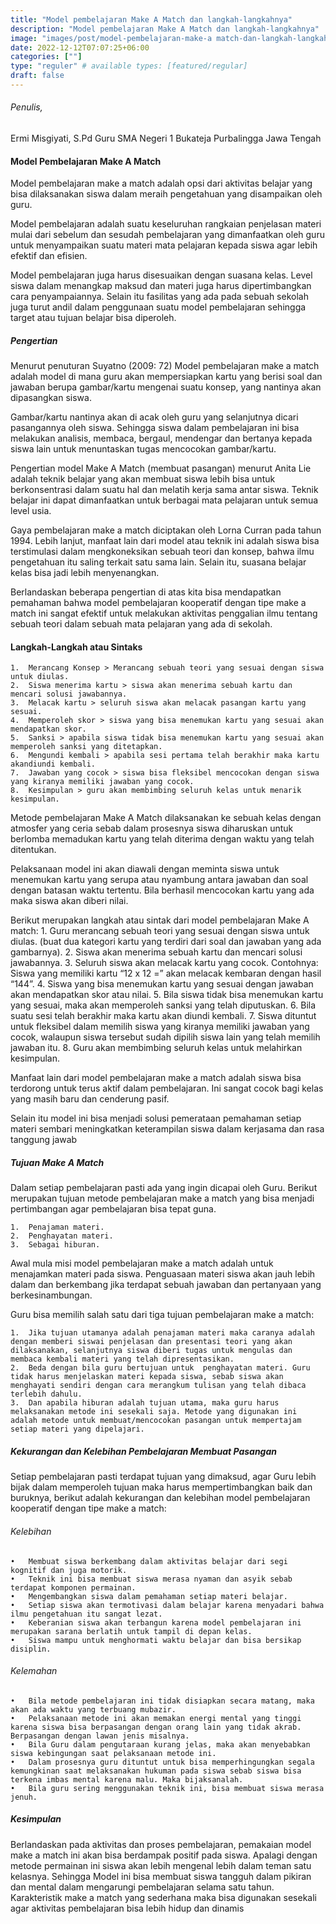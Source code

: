 ```yaml
---
title: "Model pembelajaran Make A Match dan langkah-langkahnya"
description: "Model pembelajaran Make A Match dan langkah-langkahnya"
image: "images/post/model-pembelajaran-make-a match-dan-langkah-langkahnya.png"
date: 2022-12-12T07:07:25+06:00
categories: [""]
type: "reguler" # available types: [featured/regular]
draft: false
---
```

###### Penulis, 

Ermi Misgiyati, S.Pd
Guru SMA Negeri 1 Bukateja Purbalingga Jawa Tengah


#### Model Pembelajaran Make A Match

Model pembelajaran make a match adalah opsi dari aktivitas belajar yang bisa  dilaksanakan siswa dalam meraih pengetahuan yang disampaikan oleh guru.

Model pembelajaran adalah suatu keseluruhan rangkaian penjelasan materi mulai dari sebelum dan sesudah pembelajaran yang dimanfaatkan oleh guru untuk menyampaikan suatu materi mata pelajaran kepada siswa agar lebih efektif dan efisien.

Model pembelajaran juga harus disesuaikan dengan suasana kelas. Level siswa dalam menangkap maksud dan materi juga harus dipertimbangkan cara penyampaiannya. Selain itu fasilitas yang ada pada sebuah sekolah juga turut andil dalam penggunaan suatu model pembelajaran sehingga target atau tujuan belajar bisa diperoleh.

##### Pengertian

Menurut penuturan Suyatno (2009: 72) Model pembelajaran make a match adalah model di mana guru akan mempersiapkan kartu yang berisi soal dan jawaban berupa gambar/kartu mengenai suatu konsep, yang nantinya akan dipasangkan siswa.

Gambar/kartu nantinya akan di acak oleh guru yang selanjutnya dicari pasangannya oleh siswa. Sehingga siswa dalam pembelajaran ini bisa melakukan analisis, membaca, bergaul, mendengar dan bertanya kepada siswa lain untuk menuntaskan tugas mencocokan gambar/kartu.

Pengertian model Make A Match (membuat pasangan) menurut Anita Lie adalah teknik belajar yang akan membuat siswa lebih bisa untuk berkonsentrasi dalam suatu hal dan melatih kerja sama antar siswa. Teknik belajar ini dapat dimanfaatkan untuk berbagai mata pelajaran untuk semua level usia.

Gaya pembelajaran make a match diciptakan oleh Lorna Curran pada tahun 1994. Lebih lanjut, manfaat lain dari model atau teknik ini adalah siswa bisa terstimulasi dalam mengkoneksikan sebuah teori dan konsep, bahwa ilmu pengetahuan itu saling terkait satu sama lain. Selain itu, suasana belajar kelas bisa jadi lebih menyenangkan.

Berlandaskan beberapa pengertian di atas kita bisa mendapatkan pemahaman bahwa model pembelajaran kooperatif dengan tipe make a match ini sangat efektif untuk melakukan aktivitas penggalian ilmu tentang sebuah teori dalam sebuah mata pelajaran yang ada di sekolah.

#### Langkah-Langkah atau Sintaks
    1.	Merancang Konsep > Merancang sebuah teori yang sesuai dengan siswa untuk diulas.
    2.	Siswa menerima kartu > siswa akan menerima sebuah kartu dan mencari solusi jawabannya.
    3.	Melacak kartu > seluruh siswa akan melacak pasangan kartu yang sesuai.
    4.	Memperoleh skor > siswa yang bisa menemukan kartu yang sesuai akan mendapatkan skor.
    5.	Sanksi > apabila siswa tidak bisa menemukan kartu yang sesuai akan memperoleh sanksi yang ditetapkan.
    6.	Mengundi kembali > apabila sesi pertama telah berakhir maka kartu akandiundi kembali.
    7.	Jawaban yang cocok > siswa bisa fleksibel mencocokan dengan siswa yang kiranya memiliki jawaban yang cocok.
    8.	Kesimpulan > guru akan membimbing seluruh kelas untuk menarik kesimpulan.

Metode pembelajaran Make A Match dilaksanakan ke sebuah kelas dengan atmosfer yang ceria sebab dalam prosesnya siswa diharuskan untuk berlomba memadukan kartu yang telah diterima dengan waktu yang telah ditentukan.

Pelaksanaan model ini akan diawali dengan meminta siswa untuk menemukan kartu yang serupa atau nyambung antara jawaban dan soal dengan batasan waktu tertentu. Bila berhasil mencocokan kartu yang ada maka siswa akan diberi nilai.

Berikut merupakan langkah atau sintak dari model pembelajaran Make A match:
    1.	Guru merancang sebuah teori yang sesuai dengan siswa untuk diulas. (buat dua kategori kartu yang terdiri dari soal dan jawaban yang ada gambarnya).
    2.	Siswa akan menerima sebuah kartu dan mencari solusi jawabannya.
    3.	Seluruh siswa akan melacak kartu yang cocok. Contohnya:  Siswa yang memiliki kartu “12 x 12 =” akan melacak kembaran dengan hasil “144”.
    4.	Siswa yang bisa menemukan kartu yang sesuai dengan jawaban akan mendapatkan skor atau nilai.
    5.	Bila siswa tidak bisa menemukan kartu yang sesuai, maka akan memperoleh sanksi yang telah diputuskan.
    6.	Bila suatu sesi telah berakhir maka kartu akan diundi kembali.
    7.	Siswa dituntut untuk fleksibel dalam memilih siswa yang kiranya memiliki jawaban yang cocok, walaupun siswa tersebut sudah dipilih siswa lain yang telah memilih jawaban itu.
    8.	Guru akan membimbing seluruh kelas untuk melahirkan kesimpulan.

Manfaat lain dari model pembelajaran make a match adalah siswa bisa terdorong untuk terus aktif dalam pembelajaran. Ini sangat cocok bagi kelas yang masih baru dan cenderung pasif.

Selain itu model ini bisa menjadi solusi pemerataan pemahaman setiap materi sembari meningkatkan keterampilan siswa dalam kerjasama dan rasa tanggung jawab

##### Tujuan Make A Match

Dalam setiap pembelajaran pasti ada yang ingin dicapai oleh Guru. Berikut merupakan tujuan metode pembelajaran make a match yang bisa menjadi pertimbangan agar pembelajaran bisa tepat guna.

    1.	Penajaman materi.
    2.	Penghayatan materi.
    3.	Sebagai hiburan.

Awal mula misi model pembelajaran make a match adalah untuk menajamkan materi pada siswa. Penguasaan materi siswa akan jauh lebih dalam dan berkembang jika terdapat sebuah jawaban dan pertanyaan yang berkesinambungan.

Guru bisa memilih salah satu dari tiga tujuan pembelajaran make a match:

    1.	Jika tujuan utamanya adalah penajaman materi maka caranya adalah dengan memberi siswai penjelasan dan presentasi teori yang akan dilaksanakan, selanjutnya siswa diberi tugas untuk mengulas dan membaca kembali materi yang telah dipresentasikan.
    2.	Beda dengan bila guru bertujuan untuk  penghayatan materi. Guru tidak harus menjelaskan materi kepada siswa, sebab siswa akan menghayati sendiri dengan cara merangkum tulisan yang telah dibaca terlebih dahulu.
    3.	Dan apabila hiburan adalah tujuan utama, maka guru harus melaksanakan metode ini sesekali saja. Metode yang digunakan ini adalah metode untuk membuat/mencocokan pasangan untuk mempertajam setiap materi yang dipelajari.

##### Kekurangan dan Kelebihan Pembelajaran Membuat Pasangan

Setiap pembelajaran pasti terdapat tujuan yang dimaksud, agar Guru lebih bijak dalam memperoleh tujuan maka harus mempertimbangkan baik dan buruknya, berikut adalah kekurangan dan kelebihan model pembelajaran kooperatif dengan tipe make a match:

###### Kelebihan
    •	Membuat siswa berkembang dalam aktivitas belajar dari segi kognitif dan juga motorik.
    •	Teknik ini bisa membuat siswa merasa nyaman dan asyik sebab terdapat komponen permainan.
    •	Mengembangkan siswa dalam pemahaman setiap materi belajar.
    •	Setiap siswa akan termotivasi dalam belajar karena menyadari bahwa ilmu pengetahuan itu sangat lezat.
    •	Keberanian siswa akan terbangun karena model pembelajaran ini merupakan sarana berlatih untuk tampil di depan kelas.
    •	Siswa mampu untuk menghormati waktu belajar dan bisa bersikap disiplin.

###### Kelemahan
    •	Bila metode pembelajaran ini tidak disiapkan secara matang, maka akan ada waktu yang terbuang mubazir.
    •	Pelaksanaan metode ini akan memakan energi mental yang tinggi karena siswa bisa berpasangan dengan orang lain yang tidak akrab. Berpasangan dengan lawan jenis misalnya.
    •	Bila Guru dalam pengutaraan kurang jelas, maka akan menyebabkan siswa kebingungan saat pelaksanaan metode ini.
    •	Dalam prosesnya guru dituntut untuk bisa memperhingungkan segala kemungkinan saat melaksanakan hukuman pada siswa sebab siswa bisa terkena imbas mental karena malu. Maka bijaksanalah.
    •	Bila guru sering menggunakan teknik ini, bisa membuat siswa merasa jenuh.

##### Kesimpulan

Berlandaskan pada aktivitas dan proses pembelajaran, pemakaian model make a match ini akan bisa berdampak positif pada siswa. Apalagi dengan metode permainan ini siswa akan lebih mengenal lebih dalam teman satu kelasnya. Sehingga Model ini bisa membuat siswa tangguh dalam pikiran dan mental dalam mengarungi pembelajaran selama satu tahun. Karakteristik make a match yang sederhana maka bisa digunakan sesekali agar aktivitas pembelajaran bisa lebih hidup dan dinamis
